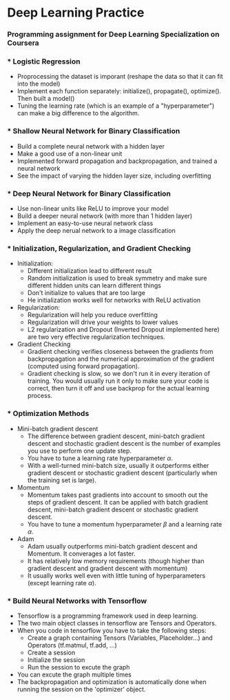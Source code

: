 # Deep Learning Practice
### Programming assignment for Deep Learning Specialization on Coursera

### * Logistic Regression
  * Proprocessing the dataset is imporant (reshape the data so that it can fit into the model)
  * Implement each function separately: initialize(), propagate(), optimize(). Then built a model()
  * Tuning the learning rate (which is an example of a "hyperparameter") can make a big difference to the algorithm.
  
### * Shallow Neural Network for Binary Classification
  * Build a complete neural network with a hidden layer
  * Make a good use of a non-linear unit
  * Implemented forward propagation and backpropagation, and trained a neural network
  * See the impact of varying the hidden layer size, including overfitting
  
### * Deep Neural Network for Binary Classification
  * Use non-linear units like ReLU to improve your model
  * Build a deeper neural network (with more than 1 hidden layer)
  * Implement an easy-to-use neural network class
  * Apply the deep nerual network to a image classification
  
### * Initialization, Regularization, and Gradient Checking
  * Initialization: 
      * Different initialization lead to different result
      * Random initialization is used to break symmetry and make sure different hidden units can learn different things
      * Don't initialize to values that are too large
      * He initialization works well for networks with ReLU activation
  * Regularization:
      * Regularization will help you reduce overfitting
      * Regularization will drive your weights to lower values
      * L2 regularization and Dropout (Inverted Dropout implemented here) are two very effective regularization techniques. 
  * Gradient Checking
      * Gradient checking verifies closeness between the gradients from backpropagation and the numerical approximation of the gradient (computed using forward propagation).
      * Gradient checking is slow, so we don't run it in every iteration of training. You would usually run it only to make sure your code is correct, then turn it off and use backprop for the actual learning process.

### * Optimization Methods
  * Mini-batch gradient descent
    * The difference between gradient descent, mini-batch gradient descent and stochastic gradient descent is the number of examples you use to perform one update step.
    * You have to tune a learning rate hyperparameter $\alpha$.
    * With a well-turned mini-batch size, usually it outperforms either gradient descent or stochastic gradient descent (particularly when the training set is large).
  * Momentum
    * Momentum takes past gradients into account to smooth out the steps of gradient descent. It can be applied with batch gradient descent, mini-batch gradient descent or stochastic gradient descent.
    * You have to tune a momentum hyperparameter  $\beta$  and a learning rate  $\alpha$.
  * Adam
    * Adam usually outperforms mini-batch gradient descent and Momentum. It converages a lot faster. 
    * It has relatively low memory requirements (though higher than gradient descent and gradient descent with momentum)
    * It usually works well even with little tuning of hyperparameters (except learning rate $\alpha$).
      
### * Build Neural Networks with Tensorflow
  * Tensorflow is a programming framework used in deep learning. 
  * The two main object classes in tensorflow are Tensors and Operators. 
  * When you code in tensorflow you have to take the following steps:
    * Create a graph containing Tensors (Variables, Placeholder...) and Operators (tf.matmul, tf.add, ...)
    * Create a session
    * Initialize the session
    * Run the session to excute the graph
  * You can excute the graph multiple times
  * The backpropagation and optimization is automatically done when running the session on the 'optimizer' object. 
